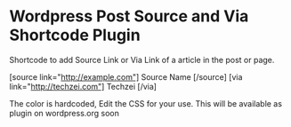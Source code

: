 Wordpress Post Source and Via Shortcode Plugin
================

Shortcode to add Source Link or Via Link of a article in the post or page.

[source link="http://example.com"] Source Name [/source]
[via link="http://techzei.com"] Techzei [/via]


The color is hardcoded, Edit the CSS for your use. This will be available as plugin on wordpress.org soon

